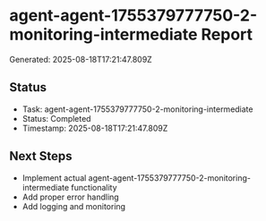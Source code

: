 # agent-agent-1755379777750-2-monitoring-intermediate Report

Generated: 2025-08-18T17:21:47.809Z

## Status
- Task: agent-agent-1755379777750-2-monitoring-intermediate
- Status: Completed
- Timestamp: 2025-08-18T17:21:47.809Z

## Next Steps
- Implement actual agent-agent-1755379777750-2-monitoring-intermediate functionality
- Add proper error handling
- Add logging and monitoring
